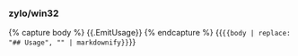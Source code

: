 ### zylo/win32

{% capture body %}
{{.EmitUsage}}
{% endcapture %}
{{`{{body | replace: "## Usage", "" | markdownify}}`}}

